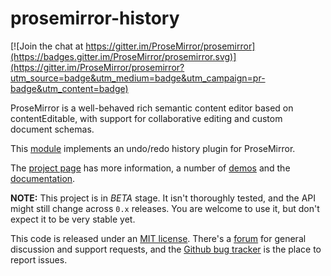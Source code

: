 # prosemirror-history

[![Join the chat at https://gitter.im/ProseMirror/prosemirror](https://badges.gitter.im/ProseMirror/prosemirror.svg)](https://gitter.im/ProseMirror/prosemirror?utm_source=badge&utm_medium=badge&utm_campaign=pr-badge&utm_content=badge)

ProseMirror is a well-behaved rich semantic content editor based on
contentEditable, with support for collaborative editing and custom
document schemas.

This [module](http://prosemirror.net/ref.html#history) implements an
undo/redo history plugin for ProseMirror.

The [project page](http://prosemirror.net) has more information, a
number of [demos](http://prosemirror.net/#demos) and the
[documentation](http://prosemirror.net/docs.html).

**NOTE:** This project is in *BETA* stage. It isn't thoroughly tested,
and the API might still change across `0.x` releases. You are welcome
to use it, but don't expect it to be very stable yet.

This code is released under an
[MIT license](https://github.com/prosemirror/prosemirror/tree/master/LICENSE).
There's a [forum](http://discuss.prosemirror.net) for general
discussion and support requests, and the
[Github bug tracker](https://github.com/prosemirror/prosemirror/issues)
is the place to report issues.
